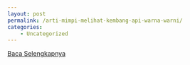 ```yaml
---
layout: post
permalink: /arti-mimpi-melihat-kembang-api-warna-warni/
categories:
    - Uncategorized
---
```


[Baca Selengkapnya](/03)